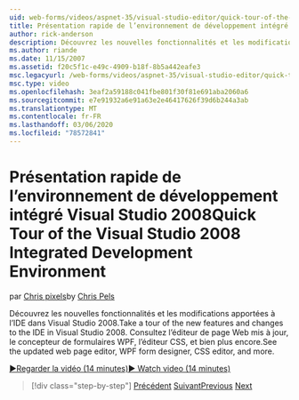 ```yaml
---
uid: web-forms/videos/aspnet-35/visual-studio-editor/quick-tour-of-the-visual-studio-2008-integrated-development-environment
title: Présentation rapide de l’environnement de développement intégré de Visual Studio 2008 | Microsoft Docs
author: rick-anderson
description: Découvrez les nouvelles fonctionnalités et les modifications apportées à l’IDE dans Visual Studio 2008. Consultez l’éditeur de page Web mis à jour, le concepteur de formulaires WPF, l’éditeur CSS, et bien plus encore.
ms.author: riande
ms.date: 11/15/2007
ms.assetid: f20c5f1c-e49c-4909-b18f-8b5a442eafe3
msc.legacyurl: /web-forms/videos/aspnet-35/visual-studio-editor/quick-tour-of-the-visual-studio-2008-integrated-development-environment
msc.type: video
ms.openlocfilehash: 3eaf2a59188c041fbe801f30f81e691aba2060a6
ms.sourcegitcommit: e7e91932a6e91a63e2e46417626f39d6b244a3ab
ms.translationtype: MT
ms.contentlocale: fr-FR
ms.lasthandoff: 03/06/2020
ms.locfileid: "78572841"
---
```

# <a name="quick-tour-of-the-visual-studio-2008-integrated-development-environment"></a><span data-ttu-id="20715-104">Présentation rapide de l’environnement de développement intégré Visual Studio 2008</span><span class="sxs-lookup"><span data-stu-id="20715-104">Quick Tour of the Visual Studio 2008 Integrated Development Environment</span></span>

<span data-ttu-id="20715-105">par [Chris pixels](https://twitter.com/chrispels)</span><span class="sxs-lookup"><span data-stu-id="20715-105">by [Chris Pels](https://twitter.com/chrispels)</span></span>

<span data-ttu-id="20715-106">Découvrez les nouvelles fonctionnalités et les modifications apportées à l’IDE dans Visual Studio 2008.</span><span class="sxs-lookup"><span data-stu-id="20715-106">Take a tour of the new features and changes to the IDE in Visual Studio 2008.</span></span> <span data-ttu-id="20715-107">Consultez l’éditeur de page Web mis à jour, le concepteur de formulaires WPF, l’éditeur CSS, et bien plus encore.</span><span class="sxs-lookup"><span data-stu-id="20715-107">See the updated web page editor, WPF form designer, CSS editor, and more.</span></span>

[<span data-ttu-id="20715-108">&#9654;Regarder la vidéo (14 minutes)</span><span class="sxs-lookup"><span data-stu-id="20715-108">&#9654; Watch video (14 minutes)</span></span>](https://channel9.msdn.com/Blogs/ASP-NET-Site-Videos/quick-tour-of-the-visual-studio-2008-integrated-development-environment)

> [!div class="step-by-step"]
> <span data-ttu-id="20715-109">[Précédent](intellisense-for-jscript-and-aspnet-ajax.md)
> [Suivant](creating-and-modifying-a-css-file.md)</span><span class="sxs-lookup"><span data-stu-id="20715-109">[Previous](intellisense-for-jscript-and-aspnet-ajax.md)
[Next](creating-and-modifying-a-css-file.md)</span></span>
